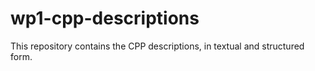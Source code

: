 # wp1-cpp-descriptions
This repository contains the CPP descriptions, in textual and structured form.
